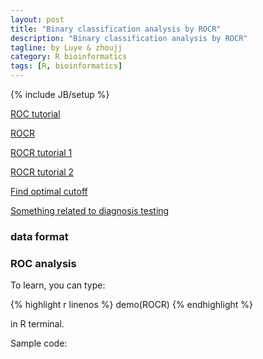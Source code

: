 ```yaml
---
layout: post
title: "Binary classification analysis by ROCR"
description: "Binary classification analysis by ROCR"
tagline: by Luye & zhoujj
category: R bioinformatics
tags: [R, bioinformatics]
---
```

{% include JB/setup %}


[ROC tutorial](https://drive.google.com/file/d/0B3pFI29qszsqUkZuclJCa1A4MGc/view?usp=sharing)

[ROCR](http://rocr.bioinf.mpi-sb.mpg.de/)

[ROCR tutorial 1](https://drive.google.com/file/d/0B3pFI29qszsqZFVPWDk2RGpWdms/view?usp=sharing)

[ROCR tutorial 2](http://www.r-bloggers.com/a-small-introduction-to-the-rocr-package/)

[Find optimal cutoff](http://stackoverflow.com/questions/16347507/obtaining-threshold-values-from-a-roc-curve-r-rocr)

[Something related to diagnosis testing](http://gim.unmc.edu/dxtests/Default.htm)

### data format
<script src="https://gist.github.com/zhoujj2013/d05aeeec1e5286bbd15b.js"></script>

### ROC analysis

To learn, you can type:

{% highlight r linenos %}
demo(ROCR)
{% endhighlight %}

in R terminal.

Sample code:
<script src="https://gist.github.com/zhoujj2013/0f4ca006a3dcfbd10a8b.js"></script>


